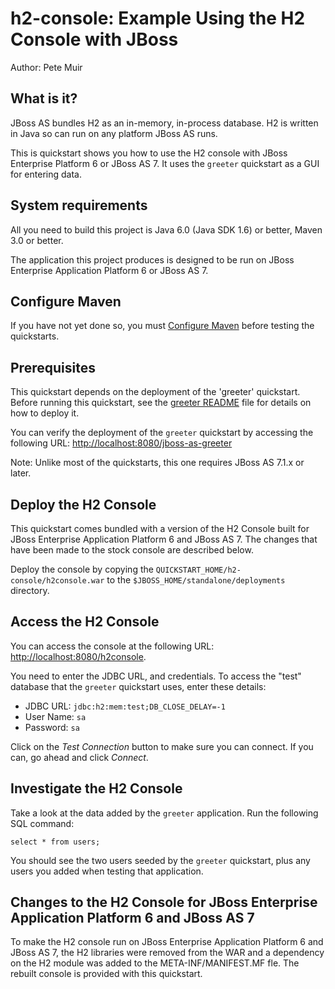 h2-console: Example Using the H2 Console with JBoss
===================================================
Author: Pete Muir

What is it?
-----------

JBoss AS bundles H2 as an in-memory, in-process database. H2 is written in Java so can run on any platform JBoss AS runs.

This is quickstart shows you how to use the H2 console with JBoss Enterprise Platform 6 or JBoss AS 7. It uses the `greeter` quickstart as a GUI for entering data.


System requirements
-------------------

All you need to build this project is Java 6.0 (Java SDK 1.6) or better, Maven 3.0 or better.

The application this project produces is designed to be run on JBoss Enterprise Application Platform 6 or JBoss AS 7. 
 

Configure Maven
---------------

If you have not yet done so, you must [Configure Maven](../README.html/#mavenconfiguration) before testing the quickstarts.


Prerequisites
-----------

This quickstart depends on the deployment of the 'greeter' quickstart. Before running this quickstart, see the [greeter README](../greeter/README.html) file for details on how to deploy it.

You can verify the deployment of the `greeter` quickstart by accessing the following URL: <http://localhost:8080/jboss-as-greeter> 

Note: Unlike most of the quickstarts, this one requires JBoss AS 7.1.x or later.


Deploy the H2 Console
------------------------

This quickstart comes bundled with a version of the H2 Console built for JBoss Enterprise Application Platform 6 and JBoss AS 7. The changes that have been made to the stock console are described below. 

Deploy the console by copying the `QUICKSTART_HOME/h2-console/h2console.war` to the `$JBOSS_HOME/standalone/deployments` directory. 


Access the H2 Console 
---------------------

You can access the console at the following URL:  <http://localhost:8080/h2console>.

You need to enter the JDBC URL, and credentials. To access the "test" database that the `greeter` quickstart uses, enter these details:

* JDBC URL: `jdbc:h2:mem:test;DB_CLOSE_DELAY=-1`
* User Name: `sa`
* Password: `sa`

Click on the *Test Connection* button to make sure you can connect. If you can, go ahead and click *Connect*.

Investigate the H2 Console
-------------------------

Take a look at the data added by the `greeter` application. Run the following SQL command:

    select * from users;

You should see the two users seeded by the `greeter` quickstart, plus any users you added when testing that application.


Changes to the H2 Console for JBoss Enterprise Application Platform 6 and JBoss AS 7
----------------------------------------

To make the H2 console run on JBoss Enterprise Application Platform 6 and JBoss AS 7, the H2 libraries were removed from the WAR and a dependency on the H2 module was added to the META-INF/MANIFEST.MF fle. The rebuilt console is provided with this quickstart.

